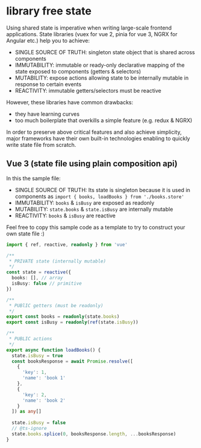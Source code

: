 # library free state

Using shared state is imperative when writing large-scale frontend applications. State libraries (vuex for vue 2, pinia for vue 3, NGRX for Angular etc.) help you to achieve:
- SINGLE SOURCE OF TRUTH: singleton state object that is shared across components
- IMMUTABILITY: immutable or ready-only declarative mapping of the state exposed to components (getters & selectors)
- MUTABILITY: expose actions allowing state to be internally mutable in response to certain events
- REACTIVITY: immutable getters/selectors must be reactive

However, these libraries have common drawbacks:
- they have learning curves
- too much boilerplate that overkills a simple feature (e.g. redux & NGRX)

In order to preserve above critical features and also achieve simplicity, major frameworks have their own built-in technologies enabling to quickly write state file from scratch.

## Vue 3 (state file using plain composition api)

In this the sample file:
- SINGLE SOURCE OF TRUTH: Its state is singleton because it is used in components as `import { books, loadBooks } from './books.store'`
- IMMUTABILITY: `books` & `isBusy` are exposed as readonly
- MUTABILITY: `state.books` & `state.isBusy` are internally mutable
- REACTIVITY: `books` & `isBusy` are reactive

Feel free to copy this sample code as a template to try to construct your own state file :)

```ts
import { ref, reactive, readonly } from 'vue'

/**
 * PRIVATE state (internally mutable)
 */
const state = reactive({
  books: [], // array
  isBusy: false // primitive
})

/**
 * PUBlIC getters (must be readonly)
 */
export const books = readonly(state.books)
export const isBusy = readonly(ref(state.isBusy))

/**
 * PUBLIC actions
 */
export async function loadBooks() {
  state.isBusy = true
  const booksResponse = await Promise.resolve([
    {
      'key': 1,
      'name': 'book 1'
    },
    {
      'key': 2,
      'name': 'book 2'
    }
  ]) as any[]
  
  state.isBusy = false
  // @ts-ignore
  state.books.splice(0, booksResponse.length, ...booksResponse)
}

```
